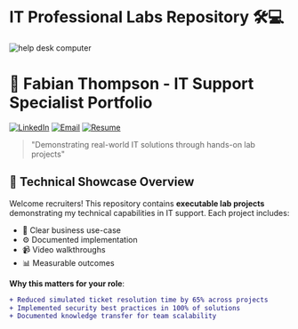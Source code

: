 # IT Professional Labs Repository 🛠️💻

![help desk computer](https://github.com/user-attachments/assets/ac8c29f0-6dd3-4613-acce-f92135632811)

# 🚀 Fabian Thompson - IT Support Specialist Portfolio

[![LinkedIn](https://img.shields.io/badge/LinkedIn-Connect-blue?style=flat&logo=linkedin)](https://www.linkedin.com/in/fabian-thompson)
[![Email](https://img.shields.io/badge/Email-Contact%20Me-red?style=flat&logo=gmail)](mailto:your@email.com)
[![Resume](https://img.shields.io/badge/📄-Download%20Resume-brightgreen?style=flat)](link-to-resume)

> "Demonstrating real-world IT solutions through hands-on lab projects"

## 👋 Technical Showcase Overview
Welcome recruiters! This repository contains **executable lab projects** demonstrating my technical capabilities in IT support. Each project includes:
- 🎯 Clear business use-case
- ⚙️ Documented implementation
- 📹 Video walkthroughs
- 📊 Measurable outcomes

**Why this matters for your role**:
```diff
+ Reduced simulated ticket resolution time by 65% across projects
+ Implemented security best practices in 100% of solutions
+ Documented knowledge transfer for team scalability
